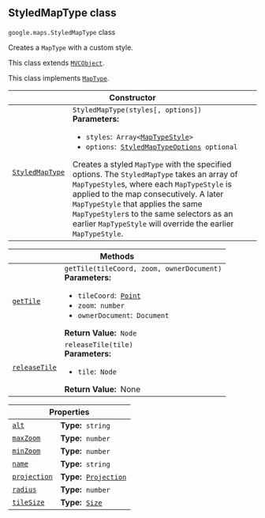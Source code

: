 
<devsite-heading text=" StyledMapType class" for="StyledMapType" level="h2" link="" toc="" back-to-top=""><h2 id="StyledMapType" is-upgraded="">StyledMapType class</h2></devsite-heading>
<p>
<code translate="no" dir="ltr"><span itemprop="path">google.maps</span>.<span itemprop="name">StyledMapType</span></code>
class
</p>
<p>Creates a <code translate="no" dir="ltr">MapType</code> with a custom style.</p>
<p>This class extends
<code translate="no" dir="ltr"><a href="MVCObject.md">MVCObject</a></code>.
</p>
<p>This class implements
<code translate="no" dir="ltr"><a href="MapType.md">MapType</a></code>.
</p>
<div class="devsite-table-wrapper"><table class="constructors responsive" summary="class StyledMapType - Constructor">
<thead>
<tr><th colspan="2" id="StyledMapType.constructor">Constructor</th>
</tr></thead>
<tbody>
<tr>
<td><code translate="no" dir="ltr"><a class="secret-link" href="#StyledMapType.constructor"><span>StyledMapType</span></a></code></td>
<td><div><code translate="no" dir="ltr">StyledMapType(styles[, options])</code></div>
<div class="desc"><strong>Parameters:</strong>&nbsp; <ul>
<li><code translate="no" dir="ltr">styles</code>:&nbsp; <code translate="no" dir="ltr">Array&lt;<a href="MapTypeStyle.md">MapTypeStyle</a>&gt;</code></li>
<li><code translate="no" dir="ltr">options</code>:&nbsp; <code translate="no" dir="ltr"><a href="StyledMapTypeOptions.md">StyledMapTypeOptions</a> <span class="optional-type-annotation">optional</span></code></li>
</ul></div>
<div class="desc">Creates a styled <code translate="no" dir="ltr">MapType</code> with the specified options. The <code translate="no" dir="ltr">StyledMapType</code> takes an array of <code translate="no" dir="ltr">MapTypeStyle</code>s, where each <code translate="no" dir="ltr">MapTypeStyle</code> is applied to the map consecutively. A later <code translate="no" dir="ltr">MapTypeStyle</code> that applies the same <code translate="no" dir="ltr">MapTypeStyler</code>s to the same selectors as an earlier <code translate="no" dir="ltr">MapTypeStyle</code> will override the earlier <code translate="no" dir="ltr">MapTypeStyle</code>.</div></td>
</tr>
</tbody>
</table></div>
<div class="devsite-table-wrapper"><table class="methods responsive" summary="class StyledMapType - Methods">
<thead>
<tr><th colspan="2">Methods</th>
</tr></thead>
<tbody>
<tr id="StyledMapType.getTile">
<td itemprop="property"><code translate="no" dir="ltr"><a class="secret-link" href="#StyledMapType.getTile"><span>getTile</span></a></code></td>
<td><div><code translate="no" dir="ltr">getTile(tileCoord, zoom, ownerDocument)</code></div>
<div class="desc"><strong>Parameters:</strong>&nbsp; <ul>
<li><code translate="no" dir="ltr">tileCoord</code>:&nbsp; <code translate="no" dir="ltr"><a href="Point.md">Point</a></code></li>
<li><code translate="no" dir="ltr">zoom</code>:&nbsp; <code translate="no" dir="ltr">number</code></li>
<li><code translate="no" dir="ltr">ownerDocument</code>:&nbsp; <code translate="no" dir="ltr">Document</code></li>
</ul></div>
<div class="desc"><strong>Return Value:</strong>&nbsp; <code translate="no" dir="ltr">Node</code></div>
<div class="desc"></div></td>
</tr>
<tr id="StyledMapType.releaseTile">
<td itemprop="property"><code translate="no" dir="ltr"><a class="secret-link" href="#StyledMapType.releaseTile"><span>releaseTile</span></a></code></td>
<td><div><code translate="no" dir="ltr">releaseTile(tile)</code></div>
<div class="desc"><strong>Parameters:</strong>&nbsp; <ul>
<li><code translate="no" dir="ltr">tile</code>:&nbsp; <code translate="no" dir="ltr">Node</code></li>
</ul></div>
<div class="desc"><strong>Return Value:</strong>&nbsp; None</div>
<div class="desc"></div></td>
</tr>
</tbody>
</table></div>
<div class="devsite-table-wrapper"><table class="properties responsive" summary="class StyledMapType - Properties">
<thead>
<tr><th colspan="2">Properties</th>
</tr></thead>
<tbody>
<tr id="StyledMapType.alt">
<td itemprop="property"><code translate="no" dir="ltr"><a class="secret-link" href="#StyledMapType.alt"><span>alt</span></a></code></td>
<td><div><strong>Type:</strong>&nbsp; <code translate="no" dir="ltr">string</code></div>
<div class="desc"></div></td>
</tr>
<tr id="StyledMapType.maxZoom">
<td itemprop="property"><code translate="no" dir="ltr"><a class="secret-link" href="#StyledMapType.maxZoom"><span>maxZoom</span></a></code></td>
<td><div><strong>Type:</strong>&nbsp; <code translate="no" dir="ltr">number</code></div>
<div class="desc"></div></td>
</tr>
<tr id="StyledMapType.minZoom">
<td itemprop="property"><code translate="no" dir="ltr"><a class="secret-link" href="#StyledMapType.minZoom"><span>minZoom</span></a></code></td>
<td><div><strong>Type:</strong>&nbsp; <code translate="no" dir="ltr">number</code></div>
<div class="desc"></div></td>
</tr>
<tr id="StyledMapType.name">
<td itemprop="property"><code translate="no" dir="ltr"><a class="secret-link" href="#StyledMapType.name"><span>name</span></a></code></td>
<td><div><strong>Type:</strong>&nbsp; <code translate="no" dir="ltr">string</code></div>
<div class="desc"></div></td>
</tr>
<tr id="StyledMapType.projection">
<td itemprop="property"><code translate="no" dir="ltr"><a class="secret-link" href="#StyledMapType.projection"><span>projection</span></a></code></td>
<td><div><strong>Type:</strong>&nbsp; <code translate="no" dir="ltr"><a href="Projection.md">Projection</a></code></div>
<div class="desc"></div></td>
</tr>
<tr id="StyledMapType.radius">
<td itemprop="property"><code translate="no" dir="ltr"><a class="secret-link" href="#StyledMapType.radius"><span>radius</span></a></code></td>
<td><div><strong>Type:</strong>&nbsp; <code translate="no" dir="ltr">number</code></div>
<div class="desc"></div></td>
</tr>
<tr id="StyledMapType.tileSize">
<td itemprop="property"><code translate="no" dir="ltr"><a class="secret-link" href="#StyledMapType.tileSize"><span>tileSize</span></a></code></td>
<td><div><strong>Type:</strong>&nbsp; <code translate="no" dir="ltr"><a href="Size.md">Size</a></code></div>
<div class="desc"></div></td>
</tr>
</tbody>
</table></div>
